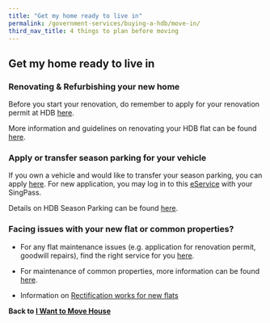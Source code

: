 ```yaml
---
title: "Get my home ready to live in"
permalink: /government-services/buying-a-hdb/move-in/
third_nav_title: 4 things to plan before moving
---
```


## Get my home ready to live in

### Renovating & Refurbishing your new home

Before you start your renovation, do remember to apply for your renovation permit at HDB <a href="https://hdb.gov.sg/cs/infoweb/residential/living-in-an-hdb-flat/renovation/applying-for-approval" target="_blank">here</a>. 

More information and guidelines on renovating your HDB flat can be found <a href="https://www.hdb.gov.sg/cs/infoweb/residential/living-in-an-hdb-flat/renovation/guidelines" target="_blank">here</a>.


### Apply or transfer season parking for your vehicle

If you own a vehicle and would like to transfer your season parking, you can apply <a href="https://services2.hdb.gov.sg/webapp/BN22PPORTALWeb/eTransfer/BN22TransferNavigation.jsp" target="_blank">here</a>. For new application, you may log in to this <a href="https://services2.hdb.gov.sg/webapp/BN22PPORTALWeb/eApplication/BN22PApplicationTerms.jsp" target="_blank">eService</a> with your SingPass. 

Details on HDB Season Parking can be found <a href="https://www.hdb.gov.sg/cs/infoweb/car-parks/season-parking/season-parking/application-procedure" target="_blank">here</a>.


### Facing issues with your new flat or common properties? 

-	For any flat maintenance issues (e.g. application for renovation permit, goodwill repairs), find the right service for you <a href="https://www.hdb.gov.sg/cs/infoweb/residential/living-in-an-hdb-flat/home-maintenance/professional-help-and-contractors/minor-repairs" target="_blank">here</a>.

-	For maintenance of common properties, more information can be found <a href="https://www.hdb.gov.sg/cs/infoweb/residential/living-in-an-hdb-flat/home-maintenance" target="_blank">here</a>.

- Information on <a href="https://www.hdb.gov.sg/cs/infoweb/residential/living-in-an-hdb-flat/moving-in/rectification-work-for-new-flats" target="_blank">Rectification works for new flats</a>



**Back to [I Want to Move House](/government-services/move-house/overview/)**
